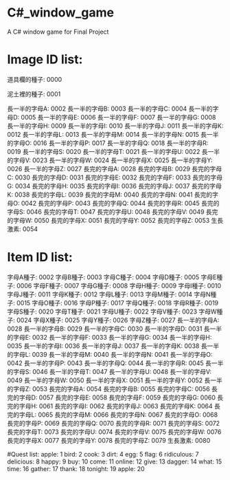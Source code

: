 # C#_window_game
A C# window game for Final Project

# Image ID list:
道具欄的種子: 0000

泥土裡的種子: 0001

長一半的字母A: 0002
長一半的字母B: 0003
長一半的字母C: 0004
長一半的字母D: 0005
長一半的字母E: 0006
長一半的字母F: 0007
長一半的字母G: 0008
長一半的字母H: 0009
長一半的字母I: 0010
長一半的字母J: 0011
長一半的字母K: 0012
長一半的字母L: 0013
長一半的字母M: 0014
長一半的字母N: 0015
長一半的字母O: 0016
長一半的字母P: 0017
長一半的字母Q: 0018
長一半的字母R: 0019
長一半的字母S: 0020
長一半的字母T: 0021
長一半的字母U: 0022
長一半的字母V: 0023
長一半的字母W: 0024
長一半的字母X: 0025
長一半的字母Y: 0026
長一半的字母Z: 0027
長完的字母A: 0028
長完的字母B: 0029
長完的字母C: 0030
長完的字母D: 0031
長完的字母E: 0032
長完的字母F: 0033
長完的字母G: 0034
長完的字母H: 0035
長完的字母I: 0036
長完的字母J: 0037
長完的字母K: 0038
長完的字母L: 0039
長完的字母M: 0040
長完的字母N: 0041
長完的字母O: 0042
長完的字母P: 0043
長完的字母Q: 0044
長完的字母R: 0045
長完的字母S: 0046
長完的字母T: 0047
長完的字母U: 0048
長完的字母V: 0049
長完的字母W: 0050
長完的字母X: 0051
長完的字母Y: 0052
長完的字母Z: 0053
生長激素:	 0054

# Item ID list:
字母A種子: 0002
字母B種子: 0003
字母C種子: 0004
字母D種子: 0005
字母E種子: 0006
字母F種子: 0007
字母G種子: 0008
字母H種子: 0009
字母I種子: 0010
字母J種子: 0011
字母K種子: 0012
字母L種子: 0013
字母M種子: 0014
字母N種子: 0015
字母O種子: 0016
字母P種子: 0017
字母Q種子: 0018
字母R種子: 0019
字母S種子: 0020
字母T種子: 0021
字母U種子: 0022
字母V種子: 0023
字母W種子: 0024
字母X種子: 0025
字母Y種子: 0026
字母Z種子: 0027
長一半的字母A: 0028
長一半的字母B: 0029
長一半的字母C: 0030
長一半的字母D: 0031
長一半的字母E: 0032
長一半的字母F: 0033
長一半的字母G: 0034
長一半的字母H: 0035
長一半的字母I: 0036
長一半的字母J: 0037
長一半的字母K: 0038
長一半的字母L: 0039
長一半的字母M: 0040
長一半的字母N: 0041
長一半的字母O: 0042
長一半的字母P: 0043
長一半的字母Q: 0044
長一半的字母R: 0045
長一半的字母S: 0046
長一半的字母T: 0047
長一半的字母U: 0048
長一半的字母V: 0049
長一半的字母W: 0050
長一半的字母X: 0051
長一半的字母Y: 0052
長一半的字母Z: 0053
長完的字母A: 0054
長完的字母B: 0055
長完的字母C: 0056
長完的字母D: 0057
長完的字母E: 0058
長完的字母F: 0059
長完的字母G: 0060
長完的字母H: 0061
長完的字母I: 0062
長完的字母J: 0063
長完的字母K: 0064
長完的字母L: 0065
長完的字母M: 0066
長完的字母N: 0067
長完的字母O: 0068
長完的字母P: 0069
長完的字母Q: 0070
長完的字母R: 0071
長完的字母S: 0072
長完的字母T: 0073
長完的字母U: 0074
長完的字母V: 0075
長完的字母W: 0076
長完的字母X: 0077
長完的字母Y: 0078
長完的字母Z: 0079
生長激素:  	 0080

#Quest list:
apple:		1
bird: 		2
cook: 		3
dirt: 		4
egg: 		5
flag: 		6
ridiculous: 7
delicious:	8
happy:		9
buy:		10
come:		11
online:		12
give:		13
dagger:		14
what:		15
time:		16
gather:		17
thank:		18
tonight:	19
apple:		20
			
			
			
